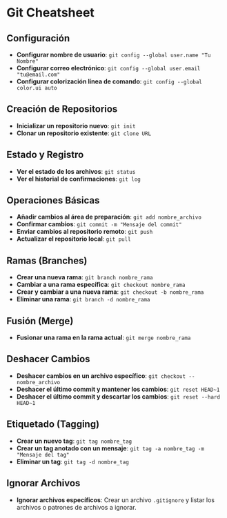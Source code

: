 # Git Cheatsheet

## Configuración
- **Configurar nombre de usuario**: `git config --global user.name "Tu Nombre"`
- **Configurar correo electrónico**: `git config --global user.email "tu@email.com"`
- **Configurar colorización línea de comando**: `git config --global color.ui auto`

## Creación de Repositorios
- **Inicializar un repositorio nuevo**: `git init`
- **Clonar un repositorio existente**: `git clone URL`

## Estado y Registro
- **Ver el estado de los archivos**: `git status`
- **Ver el historial de confirmaciones**: `git log`

## Operaciones Básicas
- **Añadir cambios al área de preparación**: `git add nombre_archivo`
- **Confirmar cambios**: `git commit -m "Mensaje del commit"`
- **Enviar cambios al repositorio remoto**: `git push`
- **Actualizar el repositorio local**: `git pull`

## Ramas (Branches)
- **Crear una nueva rama**: `git branch nombre_rama`
- **Cambiar a una rama específica**: `git checkout nombre_rama`
- **Crear y cambiar a una nueva rama**: `git checkout -b nombre_rama`
- **Eliminar una rama**: `git branch -d nombre_rama`

## Fusión (Merge)
- **Fusionar una rama en la rama actual**: `git merge nombre_rama`

## Deshacer Cambios
- **Deshacer cambios en un archivo específico**: `git checkout -- nombre_archivo`
- **Deshacer el último commit y mantener los cambios**: `git reset HEAD~1`
- **Deshacer el último commit y descartar los cambios**: `git reset --hard HEAD~1`

## Etiquetado (Tagging)
- **Crear un nuevo tag**: `git tag nombre_tag`
- **Crear un tag anotado con un mensaje**: `git tag -a nombre_tag -m "Mensaje del tag"`
- **Eliminar un tag**: `git tag -d nombre_tag`

## Ignorar Archivos
- **Ignorar archivos específicos**: Crear un archivo `.gitignore` y listar los archivos o patrones de archivos a ignorar.
